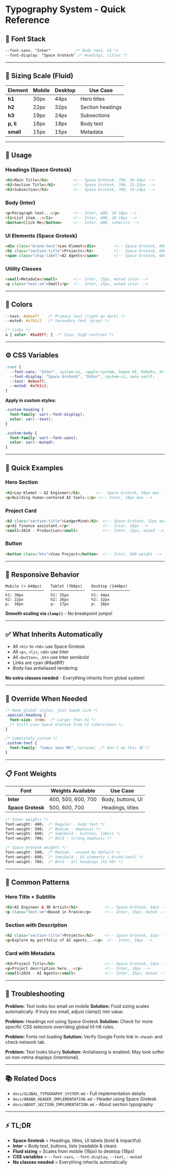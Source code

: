 # Typography System - Quick Reference

## 🎨 Font Stack

```css
--font-sans: "Inter"           /* Body text, UI */
--font-display: "Space Grotesk" /* Headings, titles */
```

---

## 📏 Sizing Scale (Fluid)

| Element | Mobile | Desktop | Use Case |
|---------|--------|---------|----------|
| **h1** | 30px | 44px | Hero titles |
| **h2** | 22px | 32px | Section headings |
| **h3** | 19px | 24px | Subsections |
| **p, li** | 16px | 18px | Body text |
| **small** | 15px | 15px | Metadata |

---

## 🎯 Usage

### Headings (Space Grotesk)
```html
<h1>Main Title</h1>           <!-- Space Grotesk, 700, 30-44px -->
<h2>Section Title</h2>        <!-- Space Grotesk, 700, 22-32px -->
<h3>Subsection</h3>           <!-- Space Grotesk, 700, 19-24px -->
```

### Body (Inter)
```html
<p>Paragraph text...</p>      <!-- Inter, 400, 16-18px -->
<li>List item...</li>         <!-- Inter, 400, 16-18px -->
<button>Click Me</button>     <!-- Inter, 600, inherits -->
```

### UI Elements (Space Grotesk)
```html
<div class="brand-text">Leo Klemet</div>        <!-- Space Grotesk, 600 -->
<h2 class="section-title">Projects</h2>         <!-- Space Grotesk, 600 -->
<span class="chip-label">AI Agents</span>       <!-- Space Grotesk, 600 -->
```

### Utility Classes
```html
<small>Metadata</small>       <!-- Inter, 15px, muted color -->
<p class="text-sm">Small</p>  <!-- Inter, 15px, muted color -->
```

---

## 🎨 Colors

```css
--text: #e8eef7    /* Primary text (light on dark) */
--muted: #a7b1c2   /* Secondary text (gray) */

/* Links */
a { color: #8ad8ff; }  /* Cyan, high contrast */
```

---

## ⚙️ CSS Variables

```css
:root {
  --font-sans: "Inter", system-ui, -apple-system, Segoe UI, Roboto, Arial, sans-serif;
  --font-display: "Space Grotesk", "Inter", system-ui, sans-serif;
  --text: #e8eef7;
  --muted: #a7b1c2;
}
```

**Apply in custom styles:**
```css
.custom-heading {
  font-family: var(--font-display);
  color: var(--text);
}

.custom-body {
  font-family: var(--font-sans);
  color: var(--muted);
}
```

---

## 🚀 Quick Examples

### Hero Section
```html
<h1>Leo Klemet — AI Engineer</h1>       <!-- Space Grotesk, 44px max -->
<p>Building human-centered AI tools.</p> <!-- Inter, 18px max -->
```

### Project Card
```html
<h2 class="section-title">LedgerMind</h2>  <!-- Space Grotesk, 32px max -->
<p>AI finance assistant.</p>               <!-- Inter, 18px -->
<small>2024 · Production</small>           <!-- Inter, 15px, muted -->
```

### Button
```html
<button class="btn">View Project</button>  <!-- Inter, 600 weight -->
```

---

## 📱 Responsive Behavior

```
Mobile (< 640px)    Tablet (768px)    Desktop (1440px)
─────────────────   ───────────────   ─────────────────
h1: 30px            h1: 35px          h1: 44px
h2: 22px            h2: 26px          h2: 32px
p:  16px            p:  17px          p:  18px
```

**Smooth scaling via `clamp()`** - No breakpoint jumps!

---

## ✅ What Inherits Automatically

- All `<h1>` to `<h6>` use Space Grotesk
- All `<p>`, `<li>`, `<dd>` use Inter
- All `<button>`, `.btn` use Inter semibold
- Links are cyan (#8ad8ff)
- Body has antialiased rendering

**No extra classes needed** - Everything inherits from global system!

---

## 🔧 Override When Needed

```css
/* Keep global styles, just tweak size */
.special-heading {
  font-size: 3rem;  /* Larger than h1 */
  /* Still uses Space Grotesk from h1 inheritance */
}

/* Completely custom */
.custom-text {
  font-family: "Comic Sans MS", cursive;  /* Don't do this 😅 */
}
```

---

## 📋 Font Weights

| Font | Weights Available | Use Case |
|------|-------------------|----------|
| **Inter** | 400, 500, 600, 700 | Body, buttons, UI |
| **Space Grotesk** | 500, 600, 700 | Headings, titles |

```css
/* Inter weights */
font-weight: 400;  /* Regular - body text */
font-weight: 500;  /* Medium - emphasis */
font-weight: 600;  /* Semibold - buttons, labels */
font-weight: 700;  /* Bold - strong emphasis */

/* Space Grotesk weights */
font-weight: 500;  /* Medium - unused by default */
font-weight: 600;  /* Semibold - UI elements (.brand-text) */
font-weight: 700;  /* Bold - all headings (h1-h6) */
```

---

## 🎯 Common Patterns

### Hero Title + Subtitle
```html
<h1>AI Engineer & 3D Artist</h1>            <!-- Space Grotesk, 44px -->
<p class="text-sm">Based in France</p>      <!-- Inter, 15px, muted -->
```

### Section with Description
```html
<h2 class="section-title">Projects</h2>     <!-- Space Grotesk, 32px -->
<p>Explore my portfolio of AI agents...</p>  <!-- Inter, 18px -->
```

### Card with Metadata
```html
<h3>Project Title</h3>                      <!-- Space Grotesk, 24px -->
<p>Project description here...</p>          <!-- Inter, 18px -->
<small>2024 · AI Agents</small>             <!-- Inter, 15px, muted -->
```

---

## 🚨 Troubleshooting

**Problem:** Text looks too small on mobile
**Solution:** Fluid sizing scales automatically. If truly too small, adjust clamp() min value.

**Problem:** Headings not using Space Grotesk
**Solution:** Check for more specific CSS selectors overriding global h1-h6 rules.

**Problem:** Fonts not loading
**Solution:** Verify Google Fonts link in `<head>` and check network tab.

**Problem:** Text looks blurry
**Solution:** Antialiasing is enabled. May look softer on non-retina displays (intentional).

---

## 📚 Related Docs

- `docs/GLOBAL_TYPOGRAPHY_SYSTEM.md` - Full implementation details
- `docs/BRAND_HEADER_IMPLEMENTATION.md` - Header using Space Grotesk
- `docs/ABOUT_SECTION_IMPLEMENTATION.md` - About section typography

---

## ⚡ TL;DR

- **Space Grotesk** = Headings, titles, UI labels (bold & impactful)
- **Inter** = Body text, buttons, lists (readable & clean)
- **Fluid sizing** = Scales from mobile (16px) to desktop (18px)
- **CSS variables** = `--font-sans`, `--font-display`, `--text`, `--muted`
- **No classes needed** = Everything inherits automatically
